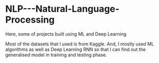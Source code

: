 # NLP---Natural-Language-Processing
Here, some of projects built using ML and Deep Learning


Most of the datasets that I used is from Kaggle. And, I mostly used ML algorithms as well as Deep Learning RNN so that I can find out the generalised model in training and testing phase. 
